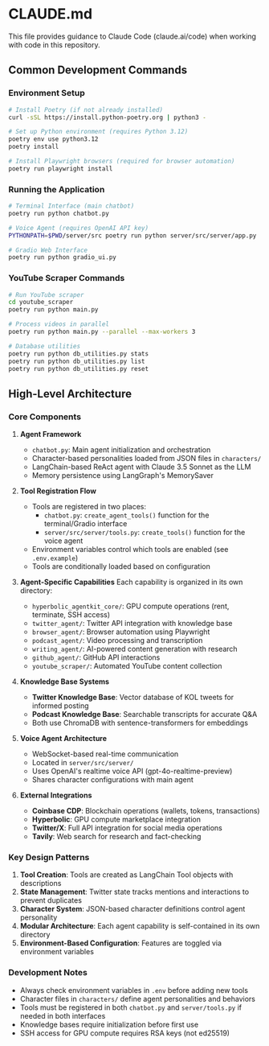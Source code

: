 # CLAUDE.md

This file provides guidance to Claude Code (claude.ai/code) when working with code in this repository.

## Common Development Commands

### Environment Setup
```bash
# Install Poetry (if not already installed)
curl -sSL https://install.python-poetry.org | python3 -

# Set up Python environment (requires Python 3.12)
poetry env use python3.12
poetry install

# Install Playwright browsers (required for browser automation)
poetry run playwright install
```

### Running the Application
```bash
# Terminal Interface (main chatbot)
poetry run python chatbot.py

# Voice Agent (requires OpenAI API key)
PYTHONPATH=$PWD/server/src poetry run python server/src/server/app.py

# Gradio Web Interface
poetry run python gradio_ui.py
```

### YouTube Scraper Commands
```bash
# Run YouTube scraper
cd youtube_scraper
poetry run python main.py

# Process videos in parallel
poetry run python main.py --parallel --max-workers 3

# Database utilities
poetry run python db_utilities.py stats
poetry run python db_utilities.py list
poetry run python db_utilities.py reset
```

## High-Level Architecture

### Core Components

1. **Agent Framework**
   - `chatbot.py`: Main agent initialization and orchestration
   - Character-based personalities loaded from JSON files in `characters/`
   - LangChain-based ReAct agent with Claude 3.5 Sonnet as the LLM
   - Memory persistence using LangGraph's MemorySaver

2. **Tool Registration Flow**
   - Tools are registered in two places:
     - `chatbot.py`: `create_agent_tools()` function for the terminal/Gradio interface
     - `server/src/server/tools.py`: `create_tools()` function for the voice agent
   - Environment variables control which tools are enabled (see `.env.example`)
   - Tools are conditionally loaded based on configuration

3. **Agent-Specific Capabilities**
   Each capability is organized in its own directory:
   - `hyperbolic_agentkit_core/`: GPU compute operations (rent, terminate, SSH access)
   - `twitter_agent/`: Twitter API integration with knowledge base
   - `browser_agent/`: Browser automation using Playwright
   - `podcast_agent/`: Video processing and transcription
   - `writing_agent/`: AI-powered content generation with research
   - `github_agent/`: GitHub API interactions
   - `youtube_scraper/`: Automated YouTube content collection

4. **Knowledge Base Systems**
   - **Twitter Knowledge Base**: Vector database of KOL tweets for informed posting
   - **Podcast Knowledge Base**: Searchable transcripts for accurate Q&A
   - Both use ChromaDB with sentence-transformers for embeddings

5. **Voice Agent Architecture**
   - WebSocket-based real-time communication
   - Located in `server/src/server/`
   - Uses OpenAI's realtime voice API (gpt-4o-realtime-preview)
   - Shares character configurations with main agent

6. **External Integrations**
   - **Coinbase CDP**: Blockchain operations (wallets, tokens, transactions)
   - **Hyperbolic**: GPU compute marketplace integration
   - **Twitter/X**: Full API integration for social media operations
   - **Tavily**: Web search for research and fact-checking

### Key Design Patterns

1. **Tool Creation**: Tools are created as LangChain Tool objects with descriptions
2. **State Management**: Twitter state tracks mentions and interactions to prevent duplicates
3. **Character System**: JSON-based character definitions control agent personality
4. **Modular Architecture**: Each agent capability is self-contained in its own directory
5. **Environment-Based Configuration**: Features are toggled via environment variables

### Development Notes

- Always check environment variables in `.env` before adding new tools
- Character files in `characters/` define agent personalities and behaviors
- Tools must be registered in both `chatbot.py` and `server/tools.py` if needed in both interfaces
- Knowledge bases require initialization before first use
- SSH access for GPU compute requires RSA keys (not ed25519)